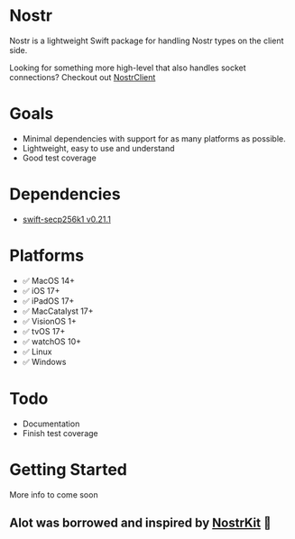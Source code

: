 # Nostr
Nostr is a lightweight Swift package for handling Nostr types on the client side.

Looking for something more high-level that also handles socket connections? Checkout out [NostrClient](https://github.com/Galaxoid-Labs/NostrClient)

# Goals
- Minimal dependencies with support for as many platforms as possible.
- Lightweight, easy to use and understand
- Good test coverage

# Dependencies
- [swift-secp256k1 v0.21.1](https://github.com/21-DOT-DEV/swift-secp256k1)

# Platforms
- ✅ MacOS 14+
- ✅ iOS 17+
- ✅ iPadOS 17+
- ✅ MacCatalyst 17+
- ✅ VisionOS 1+
- ✅ tvOS 17+ 
- ✅ watchOS 10+
- ✅ Linux
- ✅ Windows

# Todo
- Documentation
- Finish test coverage

# Getting Started
More info to come soon

## Alot was borrowed and inspired by [NostrKit](https://github.com/cnixbtc/NostrKit) 🙏
